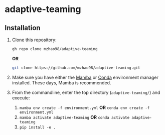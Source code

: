 # adaptive-teaming

## Installation
1. Clone this repository:
    ```bash
    gh repo clone mzhao98/adaptive-teaming
    ```
    **OR**
    ```bash
    git clone https://github.com/mzhao98/adaptive-teaming.git
    ```
1. Make sure you have either the
[Mamba](https://mamba.readthedocs.io/en/latest/installation/mamba-installation.html)
 or [Conda](https://docs.conda.io/projects/conda/en/latest/user-guide/install/index.html)
 environment manager installed. These days, Mamba is recommended.

1. From the commandline, enter the top directory (``adaptive-teaming/``) and execute:
    1. ``mamba env create -f environment.yml`` **OR** ``conda env create -f environment.yml``
    1. ``mamba activate adaptive-teaming`` **OR** ``conda activate adaptive-teaming``
    1. ``pip install -e .``

